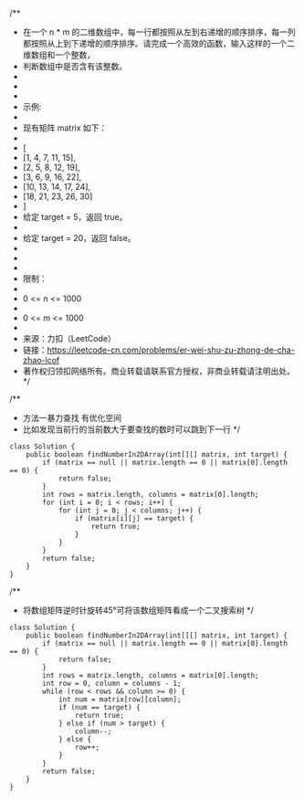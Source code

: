 /**
 * 在一个 n * m 的二维数组中，每一行都按照从左到右递增的顺序排序，每一列都按照从上到下递增的顺序排序。请完成一个高效的函数，输入这样的一个二维数组和一个整数，
 * 判断数组中是否含有该整数。
 *
 *  
 *
 * 示例:
 *
 * 现有矩阵 matrix 如下：
 *
 * [
 *   [1,   4,  7, 11, 15],
 *   [2,   5,  8, 12, 19],
 *   [3,   6,  9, 16, 22],
 *   [10, 13, 14, 17, 24],
 *   [18, 21, 23, 26, 30]
 * ]
 * 给定 target = 5，返回 true。
 *
 * 给定 target = 20，返回 false。
 *
 *  
 *
 * 限制：
 *
 * 0 <= n <= 1000
 *
 * 0 <= m <= 1000
 *
 * 来源：力扣（LeetCode）
 * 链接：https://leetcode-cn.com/problems/er-wei-shu-zu-zhong-de-cha-zhao-lcof
 * 著作权归领扣网络所有。商业转载请联系官方授权，非商业转载请注明出处。
 */


/**
 * 方法一暴力查找 有优化空间
 * 比如发现当前行的当前数大于要查找的数时可以跳到下一行
 */
```
class Solution {
    public boolean findNumberIn2DArray(int[][] matrix, int target) {
        if (matrix == null || matrix.length == 0 || matrix[0].length == 0) {
            return false;
        }
        int rows = matrix.length, columns = matrix[0].length;
        for (int i = 0; i < rows; i++) {
            for (int j = 0; j < columns; j++) {
                if (matrix[i][j] == target) {
                    return true;
                }
            }
        }
        return false;
    }
}
```
/**
 * 将数组矩阵逆时针旋转45°可将该数组矩阵看成一个二叉搜索树
 */
```
class Solution {
    public boolean findNumberIn2DArray(int[][] matrix, int target) {
        if (matrix == null || matrix.length == 0 || matrix[0].length == 0) {
            return false;
        }
        int rows = matrix.length, columns = matrix[0].length;
        int row = 0, column = columns - 1;
        while (row < rows && column >= 0) {
            int num = matrix[row][column];
            if (num == target) {
                return true;
            } else if (num > target) {
                column--;
            } else {
                row++;
            }
        }
        return false;
    }
}
```

